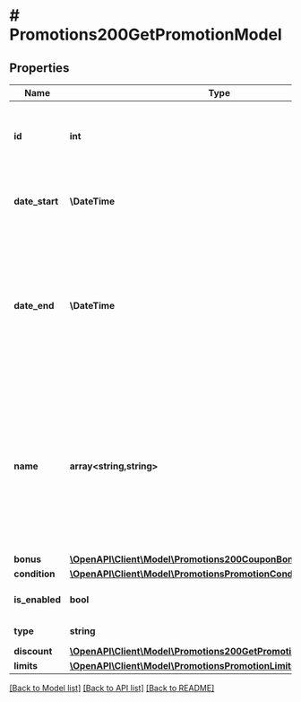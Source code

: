 # # Promotions200GetPromotionModel

## Properties

Name | Type | Description | Notes
------------ | ------------- | ------------- | -------------
**id** | **int** | Promotion ID. Unique promotion identifier within the project. | [optional]
**date_start** | **\DateTime** | Date when your promotion will be started. | [optional]
**date_end** | **\DateTime** | Date when your promotion will be finished. Can be &#x60;null&#x60;.  If &#x60;date_end&#x60; is &#x60;null&#x60;, promotion will be unlimited by time. | [optional]
**name** | **array<string,string>** | Name of promotion. Should contain key/value pairs where key is a locale with \&quot;^[a-z]{2}-[A-Z]{2}$\&quot; format, value is string. | [optional]
**bonus** | [**\OpenAPI\Client\Model\Promotions200CouponBonusReward[]**](Promotions200CouponBonusReward.md) |  | [optional]
**condition** | [**\OpenAPI\Client\Model\PromotionsPromotionConditionInner[]**](PromotionsPromotionConditionInner.md) |  | [optional]
**is_enabled** | **bool** |  | [optional] [default to true]
**type** | **string** | Promotion type. | [optional]
**discount** | [**\OpenAPI\Client\Model\Promotions200GetPromotionModelDiscount**](Promotions200GetPromotionModelDiscount.md) |  | [optional]
**limits** | [**\OpenAPI\Client\Model\PromotionsPromotionLimitsResponse**](PromotionsPromotionLimitsResponse.md) |  | [optional]

[[Back to Model list]](../../README.md#models) [[Back to API list]](../../README.md#endpoints) [[Back to README]](../../README.md)
